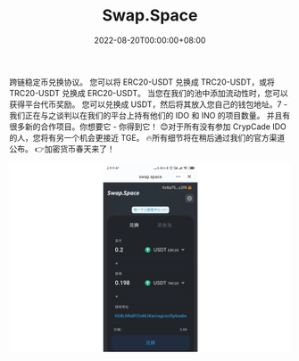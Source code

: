 ﻿---
title: "Swap.Space"
description: "跨链稳定币兑换协议，同时提供流动性挖矿获得代币奖励。"
date: 2022-08-20T00:00:00+08:00
lastmod: 2022-08-20T00:00:00+08:00
draft: false
authors: ["boogArno"]
featuredImage: "swap-space.png"
tags: ["Exchanges","Swap.Space"]
categories: ["nfts"]
nfts: ["Exchanges"]
blockchain: "ETH"
website: "https://dappradar.com/"
twitter: "https://twitter.com/swapspace"
discord: ""
telegram: ""
github: ""
youtube: ""
twitch: ""
facebook: ""
instagram: ""
reddit: ""
medium: ""
steam: ""
gitbook: ""
googleplay: ""
appstore: ""
status: "Live"
weight: 
lightgallery: true
toc: true
pinned: false
recommend: false
recommend1: false
---
跨链稳定币兑换协议。 您可以将 ERC20-USDT 兑换成 TRC20-USDT，或将 TRC20-USDT 兑换成 ERC20-USDT。
当您在我们的池中添加流动性时，您可以获得平台代币奖励。 您可以兑换成 USDT，然后将其放入您自己的钱包地址。7 - 我们正在与之谈判以在我们的平台上持有他们的 IDO 和 INO 的项目数量。 并且有很多新的合作项目。你想要它 - 你得到它！ 😊对于所有没有参加 CrypCade IDO 的人，您将有另一个机会更接近 TGE。 🔥所有细节将在稍后通过我们的官方渠道公布。 👉加密货币春天来了！

![swapspace-dapp-exchanges-ethereum-image1_28df1f7114c9f1433b944cde7df296f9](swapspace-dapp-exchanges-ethereum-image1_28df1f7114c9f1433b944cde7df296f9.png)